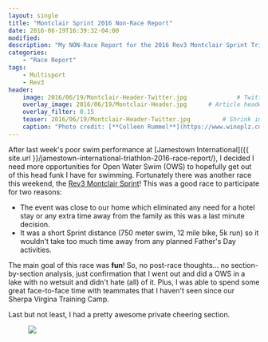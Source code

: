 ```yaml
---
layout: single
title: "Montclair Sprint 2016 Non-Race Report"
date: 2016-06-19T16:39:32-04:00
modified:
description: "My NON-Race Report for the 2016 Rev3 Montclair Sprint Triathlon." 	# For Twitter, not the Title
categories:
    - "Race Report"
tags:
    - Multisport
    - Rev3
header:
    image: 2016/06/19/Montclair-Header-Twitter.jpg				# Twitter (use 'teaser')
    overlay_image: 2016/06/19/Montclair-Header.jpg		# Article header at 2048x768
    overlay_filter: 0.15
    teaser: 2016/06/19/Montclair-Header-Twitter.jpg 		# Shrink image to 575 width
    caption: "Photo credit: [**Colleen Rummel**](https://www.wineplz.com)"
---
```

After last week's poor swim performance at [Jamestown International]({{ site.url }}/jamestown-international-triathlon-2016-race-report/), I decided I need more opportunities for Open Water Swim (OWS) to hopefully get out of this head funk I have for swimming.  Fortunately there was another race this weekend, the [Rev3 Montclair Sprint](http://rev3tri.com/montclair-tri/)!  This was a good race to participate for two reasons:

- The event was close to our home which eliminated any need for a hotel stay or any extra time away from the family as this was a last minute decision.
- It was a short Sprint distance (750 meter swim, 12 mile bike, 5k run) so it wouldn't take too much time away from any planned Father's Day activities.

The main goal of this race was **fun**!  So, no post-race thoughts... no section-by-section analysis, just confirmation that I went out and did a OWS in a lake with no wetsuit and didn't hate (all) of it.  Plus, I was able to spend some great face-to-face time with teammates that I haven't seen since our Sherpa Virgina Training Camp.

Last but not least, I had a pretty awesome private cheering section.

<figure>
<p class="align-center"><a href="{{ site.url }}/images/2016/06/19/Montclair-lg1.jpg"><img src="{{ site.url }}/images/2016/06/19/Montclair-md1.jpg" /></a></p>
</figure>
